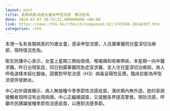 ```yaml
---
layout: post
title: 長期病患10歲女童染甲型流感　情況危殆
date: 2024-03-07 18:53:51.000000000 +08:00
link: https://news.rthk.hk/rthk/ch/component/k2/1743598-20240307.htm
categories: rthk
---
```


本港一名有長期病患的10歲女童，感染甲型流感，入住廣華醫院兒童深切治療部，現時情況危殆。

衞生防護中心表示，女童上星期三開始發燒、喉嚨痛和咳嗽帶痰，本星期一向中醫求醫。昨日出現氣促，同日到廣華醫院急症室求醫，並入住兒童深切治療部。病人呼吸道樣本經化驗後，證實對甲型流感（H3）病毒呈陽性反應。臨床診斷為甲型流感併發肺炎。

中心初步調查顯示，病人無接種今季季節性流感疫苗，潛伏期內無外遊。她的家居接觸者現時沒有出現病徵。中心正繼續調查，又提醒各界提高警覺，預防流感，呼籲市民踴躍接種季節性流感疫苗，以應對流感季節。

